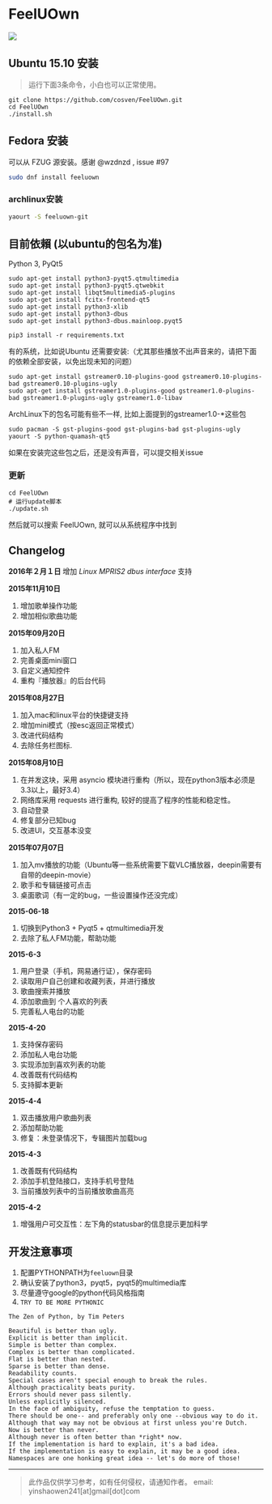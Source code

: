 # FeelUOwn

![](http://7xnn7w.com1.z0.glb.clouddn.com/feeluown.png)


## Ubuntu 15.10 安装

> 运行下面3条命令，小白也可以正常使用。

```
git clone https://github.com/cosven/FeelUOwn.git
cd FeelUOwn
./install.sh
```

## Fedora 安装

可以从 FZUG 源安装。感谢 @wzdnzd , issue #97

```sh
sudo dnf install feeluown
```

### archlinux安装

```sh
yaourt -S feeluown-git 
```

## 目前依賴 (以ubuntu的包名为准)
Python 3, PyQt5

```
sudo apt-get install python3-pyqt5.qtmultimedia
sudo apt-get install python3-pyqt5.qtwebkit
sudo apt-get install libqt5multimedia5-plugins
sudo apt-get install fcitx-frontend-qt5
sudo apt-get install python3-xlib
sudo apt-get install python3-dbus
sudo apt-get install python3-dbus.mainloop.pyqt5

pip3 install -r requirements.txt
```

有的系统，比如说Ubuntu 还需要安装:（尤其那些播放不出声音来的，请把下面的依赖全部安装，以免出现未知的问题）

```
sudo apt-get install gstreamer0.10-plugins-good gstreamer0.10-plugins-bad gstreamer0.10-plugins-ugly
sudo apt-get install gstreamer1.0-plugins-good gstreamer1.0-plugins-bad gstreamer1.0-plugins-ugly gstreamer1.0-libav
```

ArchLinux下的包名可能有些不一样, 比如上面提到的gstreamer1.0-*这些包


```
sudo pacman -S gst-plugins-good gst-plugins-bad gst-plugins-ugly
yaourt -S python-quamash-qt5
```

如果在安装完这些包之后，还是没有声音，可以提交相关issue

### 更新
```
cd FeelUOwn
# 运行update脚本
./update.sh
```

然后就可以搜索 FeelUOwn, 就可以从系统程序中找到

## Changelog

**2016年２月１日**
增加 _Linux MPRIS2 dbus interface_ 支持

**2015年11月10日**

1. 增加歌单操作功能
2. 增加相似歌曲功能

**2015年09月20日**

1. 加入私人FM
2. 完善桌面mini窗口
3. 自定义通知控件
4. 重构『播放器』的后台代码

**2015年08月27日**

1. 加入mac和linux平台的快捷键支持
2. 增加mini模式（按esc返回正常模式）
3. 改进代码结构
4. 去除任务栏图标.

**2015年08月10日**

1. 在并发这块，采用 asyncio 模块进行重构（所以，现在python3版本必须是3.3以上，最好3.4）
2. 网络库采用 requests 进行重构, 较好的提高了程序的性能和稳定性。
3. 自动登录
4. 修复部分已知bug
5. 改进UI，交互基本没变

**2015年07月07日**

1. 加入mv播放的功能（Ubuntu等一些系统需要下载VLC播放器，deepin需要有自带的deepin-movie）
2. 歌手和专辑链接可点击
3. 桌面歌词（有一定的bug，一些设置操作还没完成）

**2015-06-18**

1. 切换到Python3 + Pyqt5 + qtmultimedia开发
2. 去除了私人FM功能，帮助功能

**2015-6-3**

1. 用户登录（手机，网易通行证），保存密码
2. 读取用户自己创建和收藏列表，并进行播放
3. 歌曲搜索并播放
4. 添加歌曲到 个人喜欢的列表
5. 完善私人电台的功能

**2015-4-20**

1. 支持保存密码
2. 添加私人电台功能
3. 实现添加到喜欢列表的功能
4. 改善既有代码结构
5. 支持脚本更新

**2015-4-4**

1. 双击播放用户歌曲列表
2. 添加帮助功能
3. 修复：未登录情况下，专辑图片加载bug

**2015-4-3**

1. 改善既有代码结构
2. 添加手机登陆接口，支持手机号登陆
3. 当前播放列表中的当前播放歌曲高亮


**2015-4-2**

1. 增强用户可交互性：左下角的statusbar的信息提示更加科学

## 开发注意事项
1. 配置PYTHONPATH为`feeluown`目录
2. 确认安装了python3，pyqt5，pyqt5的multimedia库
3. 尽量遵守google的python代码风格指南
4. `TRY TO BE MORE PYTHONIC`


```
The Zen of Python, by Tim Peters

Beautiful is better than ugly.
Explicit is better than implicit.
Simple is better than complex.
Complex is better than complicated.
Flat is better than nested.
Sparse is better than dense.
Readability counts.
Special cases aren't special enough to break the rules.
Although practicality beats purity.
Errors should never pass silently.
Unless explicitly silenced.
In the face of ambiguity, refuse the temptation to guess.
There should be one-- and preferably only one --obvious way to do it.
Although that way may not be obvious at first unless you're Dutch.
Now is better than never.
Although never is often better than *right* now.
If the implementation is hard to explain, it's a bad idea.
If the implementation is easy to explain, it may be a good idea.
Namespaces are one honking great idea -- let's do more of those!
```


-----------------------------------------
> 此作品仅供学习参考，如有任何侵权，请通知作者。
> email: yinshaowen241\[at\]gmail\[dot\]com
